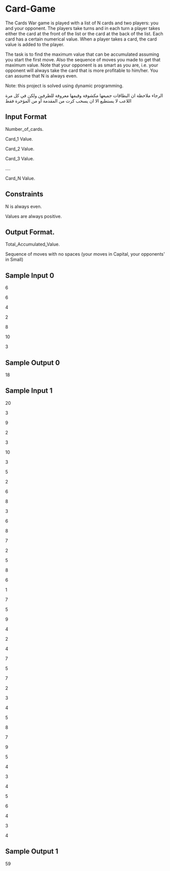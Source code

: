 # Card-Game

The Cards War game is played with a list of N cards and two players: you and your opponent. 
The players take turns and in each turn a player takes either the card at the front of the list or 
the card at the back of the list. Each card has a certain numerical value. When a player takes a card, the card value is added to the player.

The task is to find the maximum value that can be accumulated assuming you start the first move. 
Also the sequence of moves you made to get that maximum value. Note that your opponent is as smart as you are, i.e. your opponent will always take the card that is more profitable to him/her. You can assume that N is always even.

Note: this project is solved using dynamic programming.

الرجاء ملاحظة ان البطاقات جميعها مكشوفة وقيمها معروفة للطرفين ولكن في كل مرة اللاعب لا يستطيع الا ان يسحب كرت من المقدمة أو من المؤخرة فقط

## Input Format

Number_of_cards.

Card_1 Value.

Card_2 Value.

Card_3 Value.

....

Card_N Value.

## Constraints

N is always even.

Values are always positive.

## Output Format.

Total_Accumulated_Value.

Sequence of moves with no spaces (your moves in Capital, your opponents' in Small)

## Sample Input 0

6

6

4

2

8

10

3

## Sample Output 0

18
## Sample Input 1

20

3

9

2

3

10

3

5

2

6

8

3

6

8

7

2

5

8

6

1

7

5

9

4

2

4

7

5

7

2

3

4

5

8

7

9

5

4

3

4

5

6

4

3

4
## Sample Output 1

59
